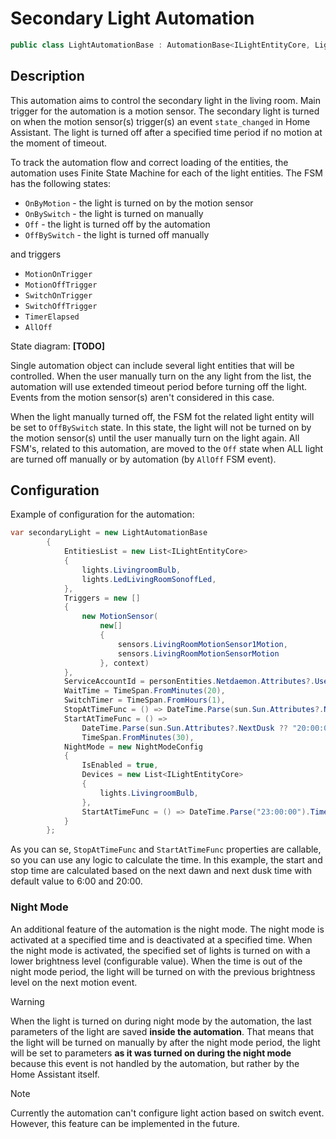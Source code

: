 # Secondary Light Automation

```csharp
public class LightAutomationBase : AutomationBase<ILightEntityCore, LightFsmBase>
```

## Description

This automation aims to control the secondary light in the living room.
Main trigger for the automation is a motion sensor.
The secondary light is turned on when the motion sensor(s) trigger(s) an event `state_changed` in Home Assistant.
The light is turned off after a specified time period if no motion at the moment of timeout.

To track the automation flow and correct loading of the entities, the automation uses Finite State Machine for each of the light entities.
The FSM has the following states:

- `OnByMotion` - the light is turned on by the motion sensor
- `OnBySwitch` - the light is turned on manually
- `Off` - the light is turned off by the automation
- `OffBySwitch` - the light is turned off manually

and triggers

- `MotionOnTrigger`
- `MotionOffTrigger`
- `SwitchOnTrigger`
- `SwitchOffTrigger`
- `TimerElapsed`
- `AllOff`

State diagram: **[TODO]**

Single automation object can include several light entities that will be controlled.
When the user manually turn on the any light from the list, the automation will use extended timeout period before turning off the light.
Events from the motion sensor(s) aren't considered in this case.

When the light manually turned off, the FSM fot the related light entity will be set to `OffBySwitch` state.
In this state, the light will not be turned on by the motion sensor(s) until the user manually turn on the light again.
All FSM's, related to this automation, are moved to the `Off` state when ALL light are turned off manually or by automation (by `AllOff` FSM event).

## Configuration
Example of configuration for the automation:

```csharp
var secondaryLight = new LightAutomationBase
        {   
            EntitiesList = new List<ILightEntityCore>
            {
                lights.LivingroomBulb,
                lights.LedLivingRoomSonoffLed,
            },
            Triggers = new []
            {
                new MotionSensor( 
                    new[]
                    {
                        sensors.LivingRoomMotionSensor1Motion,
                        sensors.LivingRoomMotionSensorMotion
                    }, context)
            },
            ServiceAccountId = personEntities.Netdaemon.Attributes?.UserId ?? "",
            WaitTime = TimeSpan.FromMinutes(20),
            SwitchTimer = TimeSpan.FromHours(1),
            StopAtTimeFunc = () => DateTime.Parse(sun.Sun.Attributes?.NextDawn ?? "06:00:00").TimeOfDay,
            StartAtTimeFunc = () =>
                DateTime.Parse(sun.Sun.Attributes?.NextDusk ?? "20:00:00").TimeOfDay -
                TimeSpan.FromMinutes(30),
            NightMode = new NightModeConfig
            {
                IsEnabled = true,
                Devices = new List<ILightEntityCore>
                {
                    lights.LivingroomBulb,
                },
                StartAtTimeFunc = () => DateTime.Parse("23:00:00").TimeOfDay
            }
        };
```

As you can se, `StopAtTimeFunc` and `StartAtTimeFunc` properties are callable, so you can use any logic to calculate the time.
In this example, the start and stop time are calculated based on the next dawn and next dusk time with default value to 6:00 and 20:00.

### Night Mode

An additional feature of the automation is the night mode.
The night mode is activated at a specified time and is deactivated at a specified time.
When the night mode is activated, the specified set of lights is turned on with a lower brightness level (configurable value).
When the time is out of the night mode period, the light will be turned on with the previous brightness level on the next motion event.

> [!WARNING]
> When the light is turned on during night mode by the automation, the last parameters of the light are saved **inside the automation**.
> That means that the light will be turned on manually by after the night mode period, the light will be set to parameters **as it was turned on during the night mode**
> because this event is not handled by the automation, but rather by the Home Assistant itself.

> [!NOTE]
> Currently the automation can't configure light action based on switch event.
> However, this feature can be implemented in the future.


